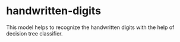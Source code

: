 # handwritten-digits
This model helps to recognize the handwritten digits with the help of decision tree classifier.
